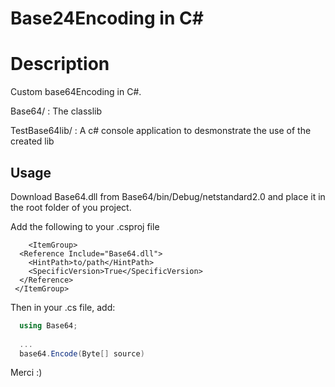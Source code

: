 
 
 # Base24Encoding in C#

# Description
Custom base64Encoding in C#.

 Base64/ : The classlib
 
 TestBase64lib/ : A c# console application to desmonstrate the use of the created lib

## Usage
Download Base64.dll from Base64/bin/Debug/netstandard2.0 and place it in the root folder of you project.

Add the following to your .csproj file

```Dotnet
    <ItemGroup>
  <Reference Include="Base64.dll">
    <HintPath>to/path</HintPath>
    <SpecificVersion>True</SpecificVersion> 
  </Reference>
 </ItemGroup>

```

Then in your .cs file, add:

```csharp
  using Base64;
  
  ...
  base64.Encode(Byte[] source)


```





Merci :)
